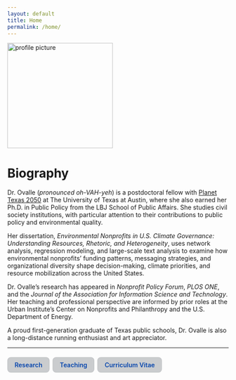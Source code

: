 ```yaml
---
layout: default
title: Home
permalink: /home/
---
```


<img class="profile-float" src="{{ '/assets/images/gitprofile.jpg' | relative_url }}" alt="profile picture" width="240" height="240">

# Biography
Dr. Ovalle (_pronounced oh-VAH-yeh_) is a postdoctoral fellow with [Planet Texas 2050](https://planettexas2050.utexas.edu/) at The University of Texas at Austin, where she also earned her Ph.D. in Public Policy from the LBJ School of Public Affairs. She studies civil society institutions, with particular attention to their contributions to public policy and environmental quality.

Her dissertation, *Environmental Nonprofits in U.S. Climate Governance: Understanding Resources, Rhetoric, and Heterogeneity*, uses network analysis, regression modeling, and large-scale text analysis to examine how environmental nonprofits’ funding patterns, messaging strategies, and organizational diversity shape decision-making, climate priorities, and resource mobilization across the United States.

Dr. Ovalle’s research has appeared in *Nonprofit Policy Forum*, *PLOS ONE*, and the *Journal of the Association for Information Science and Technology*. Her teaching and professional perspective are informed by prior roles at the Urban Institute’s Center on Nonprofits and Philanthropy and the U.S. Department of Energy.

A proud first-generation graduate of Texas public schools, Dr. Ovalle is also a long-distance running enthusiast and art appreciator.

---
<!-- Navigation block -->
<nav style="margin-top: 1.5em; display: flex; flex-wrap: wrap; gap: 0.5em;">
  <a href="{{ '/research/' | relative_url }}" class="joyce-nav">Research</a>
  <a href="{{ '/teaching/' | relative_url }}" class="joyce-nav">Teaching</a>
  <a href="{{ '/cv/' | relative_url }}" class="joyce-nav">Curriculum Vitae</a>
</nav>

<style>
.joyce-nav {
  display: inline-block;
  padding: 0.55em 1.1em;
  border-radius: 8px;
  text-decoration: none;
  background: #caccce;
  font-weight: 600;
  border: 1px solid rgba(0,0,0,0.05);

  /* force text color */
  color: #0645AD !important;
}
.joyce-nav:hover {
  background: #caccce;
  color: #0645AD !important; /* keep same color on hover */
}
</style>










